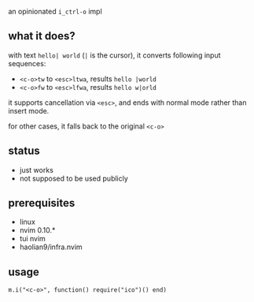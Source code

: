 an opinionated `i_ctrl-o` impl


## what it does?

with text `hello| world` (`|` is the cursor), it converts following input sequences:
* `<c-o>tw` to `<esc>ltwa`, results `hello |world`
* `<c-o>fw` to `<esc>lfwa`, results `hello w|orld`

it supports cancellation via `<esc>`, and ends with normal mode rather than insert mode.

for other cases, it falls back to the original `<c-o>`

## status
* just works
* not supposed to be used publicly

## prerequisites
* linux
* nvim 0.10.*
* tui nvim
* haolian9/infra.nvim

## usage

```
m.i("<c-o>", function() require("ico")() end)
```
